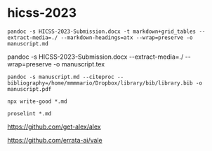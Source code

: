 # hicss-2023


``pandoc -s HICSS-2023-Submission.docx -t markdown+grid_tables --extract-media=./ --markdown-headings=atx --wrap=preserve -o manuscript.md``

pandoc -s HICSS-2023-Submission.docx --extract-media=./ --wrap=preserve -o manuscript.tex

``pandoc -s manuscript.md --citeproc --bibliography=/home/mmmmario/Dropbox/library/bib/library.bib -o manuscript.pdf``

``npx write-good *.md``

``proselint *.md``

https://github.com/get-alex/alex

https://github.com/errata-ai/vale
